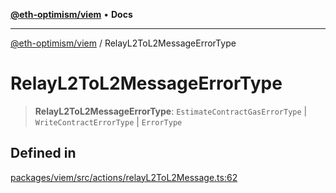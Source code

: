 [**@eth-optimism/viem**](../README.md) • **Docs**

***

[@eth-optimism/viem](../README.md) / RelayL2ToL2MessageErrorType

# RelayL2ToL2MessageErrorType

> **RelayL2ToL2MessageErrorType**: `EstimateContractGasErrorType` \| `WriteContractErrorType` \| `ErrorType`

## Defined in

[packages/viem/src/actions/relayL2ToL2Message.ts:62](https://github.com/ethereum-optimism/ecosystem/blob/ab77241754eb52e5f63719e48141efd7250e972b/packages/viem/src/actions/relayL2ToL2Message.ts#L62)
